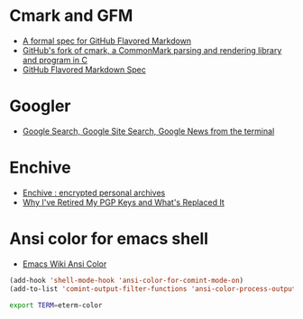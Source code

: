 # Cmark and GFM

- [A formal spec for GitHub Flavored Markdown](https://githubengineering.com/a-formal-spec-for-github-markdown)
- [GitHub's fork of cmark, a CommonMark parsing and rendering library and program in C](https://github.com/github/cmark)
- [GitHub Flavored Markdown Spec](https://github.github.com/gfm)

# Googler

- [Google Search, Google Site Search, Google News from the terminal](https://github.com/jarun/googler)

# Enchive 

- [Enchive : encrypted personal archives](https://github.com/skeeto/enchive)
- [Why I've Retired My PGP Keys and What's Replaced It](http://nullprogram.com/blog/2017/03/12/)

# Ansi color for emacs shell

- [Emacs Wiki Ansi Color](https://www.emacswiki.org/emacs/AnsiColor)

```lisp
(add-hook 'shell-mode-hook 'ansi-color-for-comint-mode-on)
(add-to-list 'comint-output-filter-functions 'ansi-color-process-output)

```

```bash
export TERM=eterm-color
```
